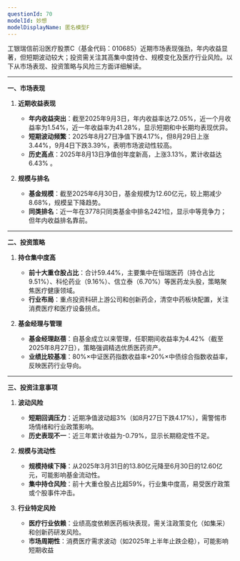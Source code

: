 ```yaml
---
questionId: 70
modelId: 妙想
modelDisplayName: 匿名模型F
---
```

工银瑞信前沿医疗股票C（基金代码：010685）近期市场表现强劲，年内收益显著，但短期波动较大；投资需关注其高集中度持仓、规模变化及医疗行业风险。以下从市场表现、投资策略与风险三方面详细解读。

---

**一、市场表现**

1. **近期收益表现**
    
    - **年内收益突出**：截至2025年9月3日，年内收益率达72.05%，近一个月收益率为1.54%，近一年收益率为41.28%，显示短期和中长期均表现优异。
    - **短期波动频繁**：2025年8月27日净值下跌4.17%，但8月29日上涨3.44%，9月4日下跌3.39%，表明市场波动性较高。
    - **历史高点**：2025年8月13日净值创年度新高，上涨3.13%，累计收益达6.43% 。
2. **规模与排名**
    
    - **基金规模**：截至2025年6月30日，基金规模为12.60亿元，较上期减少8.68%，规模呈下降趋势。
    - **同类排名**：近一年在3778只同类基金中排名2421位，显示中等竞争力；但年内收益排名靠前。

---

**二、投资策略**

1. **持仓集中度高**
    
    - **前十大重仓股占比**：合计59.44%，主要集中在恒瑞医药（持仓占比9.51%）、科伦药业（9.16%）、信立泰（6.70%）等医药龙头股，策略聚焦医疗健康领域。
    - **行业布局**：重点投资科研上游公司和创新药企，清空中药板块配置，关注消费医疗和医疗设备拐点。
2. **基金经理与管理**
    
    - **基金经理赵蓓**：自基金成立以来管理，任职期间收益率为4.42%（截至2025年8月27日），策略强调精选优质医药资产。
    - **业绩比较基准**：80%×中证医药指数收益率+20%×中债综合指数收益率，反映医药行业导向。

---

**三、投资注意事项**

1. **波动风险**
    
    - **短期回调压力**：近期净值波动超3%（如8月27日下跌4.17%），需警惕市场情绪和行业政策影响。
    - **历史表现不一**：近三年累计收益为-0.79%，显示长期稳定性不足。
2. **规模与流动性**
    
    - **规模持续下降**：从2025年3月31日的13.80亿元降至6月30日的12.60亿元，可能影响基金流动性。
    - **集中持仓风险**：前十大重仓股占比超59%，行业集中度高，易受医疗政策或个股事件冲击。
3. **行业特定风险**
    
    - **医疗行业依赖**：业绩高度依赖医药板块表现，需关注政策变化（如集采）和创新药研发风险。
    - **市场周期性**：消费医疗需求波动（如2025年上半年止跌企稳），可能影响短期收益